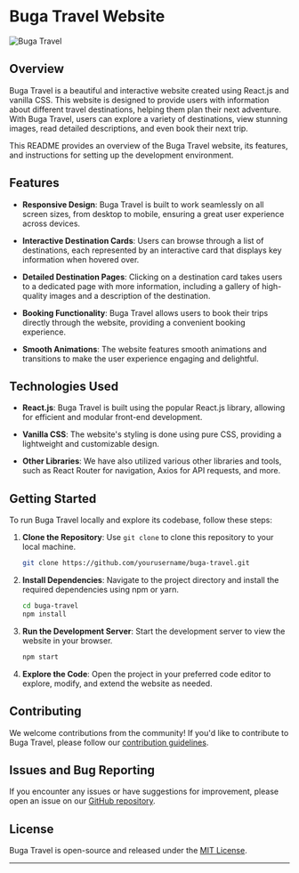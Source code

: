 # Buga Travel Website

![Buga Travel](https://www.bugatravels.com/#/driver)

## Overview

Buga Travel is a beautiful and interactive website created using React.js and vanilla CSS. This website is designed to provide users with information about different travel destinations, helping them plan their next adventure. With Buga Travel, users can explore a variety of destinations, view stunning images, read detailed descriptions, and even book their next trip.

This README provides an overview of the Buga Travel website, its features, and instructions for setting up the development environment.

## Features

- **Responsive Design**: Buga Travel is built to work seamlessly on all screen sizes, from desktop to mobile, ensuring a great user experience across devices.

- **Interactive Destination Cards**: Users can browse through a list of destinations, each represented by an interactive card that displays key information when hovered over.

- **Detailed Destination Pages**: Clicking on a destination card takes users to a dedicated page with more information, including a gallery of high-quality images and a description of the destination.

- **Booking Functionality**: Buga Travel allows users to book their trips directly through the website, providing a convenient booking experience.

- **Smooth Animations**: The website features smooth animations and transitions to make the user experience engaging and delightful.

## Technologies Used

- **React.js**: Buga Travel is built using the popular React.js library, allowing for efficient and modular front-end development.

- **Vanilla CSS**: The website's styling is done using pure CSS, providing a lightweight and customizable design.

- **Other Libraries**: We have also utilized various other libraries and tools, such as React Router for navigation, Axios for API requests, and more.

## Getting Started

To run Buga Travel locally and explore its codebase, follow these steps:

1. **Clone the Repository**: Use `git clone` to clone this repository to your local machine.

   ```bash
   git clone https://github.com/yourusername/buga-travel.git
   ```

2. **Install Dependencies**: Navigate to the project directory and install the required dependencies using npm or yarn.

   ```bash
   cd buga-travel
   npm install
   ```

3. **Run the Development Server**: Start the development server to view the website in your browser.

   ```bash
   npm start
   ```

4. **Explore the Code**: Open the project in your preferred code editor to explore, modify, and extend the website as needed.

## Contributing

We welcome contributions from the community! If you'd like to contribute to Buga Travel, please follow our [contribution guidelines](CONTRIBUTING.md).

## Issues and Bug Reporting

If you encounter any issues or have suggestions for improvement, please open an issue on our [GitHub repository](https://github.com/yourusername/buga-travel/issues).

## License

Buga Travel is open-source and released under the [MIT License](LICENSE).

---

